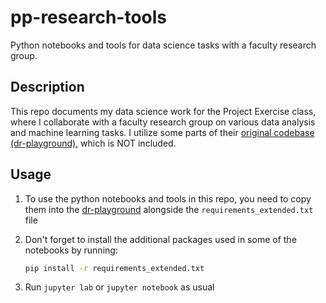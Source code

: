 # pp-research-tools

Python notebooks and tools for data science tasks with a faculty research group.

## Description

This repo documents my data science work for the Project Exercise class, where I collaborate with a faculty research group on various data analysis and machine learning tasks. I utilize some parts of their [original codebase (dr-playground)](https://github.com/OviOvocny/dr-playground), which is NOT included.

## Usage

1. To use the python notebooks and tools in this repo, you need to copy them into the [dr-playground](https://github.com/OviOvocny/dr-playground) alongside the `requirements_extended.txt` file

2. Don't forget to install the additional packages used in some of the notebooks by running:
   ```bash
   pip install -r requirements_extended.txt
   ```
3. Run `jupyter lab` or `jupyter notebook` as usual
